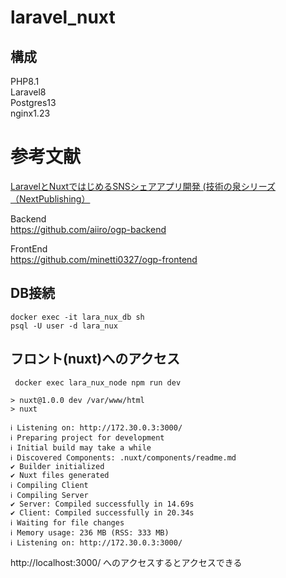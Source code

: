# laravel_nuxt

## 構成
PHP8.1<br>
Laravel8<br>
Postgres13<br>
nginx1.23<br>

# 参考文献

[LaravelとNuxtではじめるSNSシェアアプリ開発 (技術の泉シリーズ（NextPublishing）](https://www.amazon.co.jp/Laravel%E3%81%A8Nuxt%E3%81%A7%E3%81%AF%E3%81%98%E3%82%81%E3%82%8BSNS%E3%82%B7%E3%82%A7%E3%82%A2%E3%82%A2%E3%83%97%E3%83%AA%E9%96%8B%E7%99%BA-%E6%8A%80%E8%A1%93%E3%81%AE%E6%B3%89%E3%82%B7%E3%83%AA%E3%83%BC%E3%82%BA%EF%BC%88NextPublishing%EF%BC%89-%E5%AF%BA%E7%94%B0-%E6%99%83%E5%A4%A7-ebook/dp/B087JLFD87/ref=sr_1_1?__mk_ja_JP=%E3%82%AB%E3%82%BF%E3%82%AB%E3%83%8A&crid=RSZB6GO1CU06&keywords=Laravel%E3%81%A8Nuxt%E3%81%A7%E3%81%AF%E3%81%98%E3%82%81%E3%82%8BSNS%E3%82%B7%E3%82%A7%E3%82%A2%E3%82%A2%E3%83%97%E3%83%AA%E9%96%8B%E7%99%BA&qid=1665301999&qu=eyJxc2MiOiIwLjU3IiwicXNhIjoiMC4wMCIsInFzcCI6IjAuMDAifQ%3D%3D&s=digital-text&sprefix=%2Cdigital-text%2C270&sr=1-1)

Backend<br>
https://github.com/aiiro/ogp-backend

FrontEnd<br>
https://github.com/minetti0327/ogp-frontend


## DB接続
```
docker exec -it lara_nux_db sh 
psql -U user -d lara_nux
```

## フロント(nuxt)へのアクセス
```
 docker exec lara_nux_node npm run dev
```

```
> nuxt@1.0.0 dev /var/www/html
> nuxt

ℹ Listening on: http://172.30.0.3:3000/
ℹ Preparing project for development
ℹ Initial build may take a while
ℹ Discovered Components: .nuxt/components/readme.md
✔ Builder initialized
✔ Nuxt files generated
ℹ Compiling Client
ℹ Compiling Server
✔ Server: Compiled successfully in 14.69s
✔ Client: Compiled successfully in 20.34s
ℹ Waiting for file changes
ℹ Memory usage: 236 MB (RSS: 333 MB)
ℹ Listening on: http://172.30.0.3:3000/
```

http://localhost:3000/ へのアクセスするとアクセスできる


